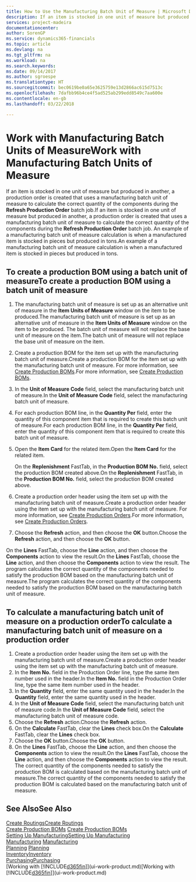 ```yaml
---
title: How to Use the Manufacturing Batch Unit of Measure | Microsoft Docs
description: If an item is stocked in one unit of measure but produced in another, then the production order must be use a manufacturing batch unit of measure to calculate the correct quantity of components. An example of a manufacturing batch unit of measure calculation is when a manufactured item is stocked in pieces but produced in tons.
services: project-madeira
documentationcenter: 
author: SorenGP
ms.service: dynamics365-financials
ms.topic: article
ms.devlang: na
ms.tgt_pltfrm: na
ms.workload: na
ms.search.keywords: 
ms.date: 09/14/2017
ms.author: sgroespe
ms.translationtype: HT
ms.sourcegitcommit: bec0619be0a65e3625759e13d2866ac615d7513c
ms.openlocfilehash: 7dafbb96b4ce4f5ad525ab299edd8549c7aa600e
ms.contentlocale: en-gb
ms.lasthandoff: 03/22/2018

---
```

# <a name="work-with-manufacturing-batch-units-of-measure"></a><span data-ttu-id="72ebc-104">Work with Manufacturing Batch Units of Measure</span><span class="sxs-lookup"><span data-stu-id="72ebc-104">Work with Manufacturing Batch Units of Measure</span></span>
<span data-ttu-id="72ebc-105">If an item is stocked in one unit of measure but produced in another, a production order is created that uses a manufacturing batch unit of measure to calculate the correct quantity of the components during the **Refresh Production Order** batch job.</span><span class="sxs-lookup"><span data-stu-id="72ebc-105">If an item is stocked in one unit of measure but produced in another, a production order is created that uses a manufacturing batch unit of measure to calculate the correct quantity of the components during the **Refresh Production Order** batch job.</span></span> <span data-ttu-id="72ebc-106">An example of a manufacturing batch unit of measure calculation is when a manufactured item is stocked in pieces but produced in tons.</span><span class="sxs-lookup"><span data-stu-id="72ebc-106">An example of a manufacturing batch unit of measure calculation is when a manufactured item is stocked in pieces but produced in tons.</span></span>  

## <a name="to-create-a-production-bom-using-a-batch-unit-of-measure"></a><span data-ttu-id="72ebc-107">To create a production BOM using a batch unit of measure</span><span class="sxs-lookup"><span data-stu-id="72ebc-107">To create a production BOM using a batch unit of measure</span></span>  
1.  <span data-ttu-id="72ebc-108">The manufacturing batch unit of measure is set up as an alternative unit of measure in the **Item Units of Measure** window on the item to be produced.</span><span class="sxs-lookup"><span data-stu-id="72ebc-108">The manufacturing batch unit of measure is set up as an alternative unit of measure in the **Item Units of Measure** window on the item to be produced.</span></span> <span data-ttu-id="72ebc-109">The batch unit of measure will not replace the base unit of measure on the item.</span><span class="sxs-lookup"><span data-stu-id="72ebc-109">The batch unit of measure will not replace the base unit of measure on the item.</span></span>  
2.  <span data-ttu-id="72ebc-110">Create a production BOM for the item set up with the manufacturing batch unit of measure.</span><span class="sxs-lookup"><span data-stu-id="72ebc-110">Create a production BOM for the item set up with the manufacturing batch unit of measure.</span></span> <span data-ttu-id="72ebc-111">For more information, see [Create Production BOMs](production-how-to-create-production-boms.md).</span><span class="sxs-lookup"><span data-stu-id="72ebc-111">For more information, see [Create Production BOMs](production-how-to-create-production-boms.md).</span></span>  
3.  <span data-ttu-id="72ebc-112">In the **Unit of Measure Code** field, select the manufacturing batch unit of measure.</span><span class="sxs-lookup"><span data-stu-id="72ebc-112">In the **Unit of Measure Code** field, select the manufacturing batch unit of measure.</span></span>  
4.  <span data-ttu-id="72ebc-113">For each production BOM line, in the **Quantity Per** field, enter the quantity of this component item that is required to create this batch unit of measure.</span><span class="sxs-lookup"><span data-stu-id="72ebc-113">For each production BOM line, in the **Quantity Per** field, enter the quantity of this component item that is required to create this batch unit of measure.</span></span>  
5.  <span data-ttu-id="72ebc-114">Open the **Item Card** for the related item.</span><span class="sxs-lookup"><span data-stu-id="72ebc-114">Open the **Item Card** for the related item.</span></span>  

    <span data-ttu-id="72ebc-115">On the **Replenishment** FastTab, in the **Production BOM No.** field, select the production BOM created above.</span><span class="sxs-lookup"><span data-stu-id="72ebc-115">On the **Replenishment** FastTab, in the **Production BOM No.** field, select the production BOM created above.</span></span>  
6.  <span data-ttu-id="72ebc-116">Create a production order header using the item set up with the manufacturing batch unit of measure.</span><span class="sxs-lookup"><span data-stu-id="72ebc-116">Create a production order header using the item set up with the manufacturing batch unit of measure.</span></span> <span data-ttu-id="72ebc-117">For more information, see [Create Production Orders](production-how-to-create-production-orders.md).</span><span class="sxs-lookup"><span data-stu-id="72ebc-117">For more information, see [Create Production Orders](production-how-to-create-production-orders.md).</span></span>  
7.  <span data-ttu-id="72ebc-118">Choose the **Refresh** action, and then choose  the **OK** button.</span><span class="sxs-lookup"><span data-stu-id="72ebc-118">Choose the **Refresh** action, and then choose  the **OK** button.</span></span>  

<span data-ttu-id="72ebc-119">On the **Lines** FastTab, choose the **Line** action, and then choose the **Components** action to view the result.</span><span class="sxs-lookup"><span data-stu-id="72ebc-119">On the **Lines** FastTab, choose the **Line** action, and then choose the **Components** action to view the result.</span></span> <span data-ttu-id="72ebc-120">The program calculates the correct quantity of the components needed to satisfy the production BOM based on the manufacturing batch unit of measure.</span><span class="sxs-lookup"><span data-stu-id="72ebc-120">The program calculates the correct quantity of the components needed to satisfy the production BOM based on the manufacturing batch unit of measure.</span></span>  

## <a name="to-calculate-a-manufacturing-batch-unit-of-measure-on-a-production-order"></a><span data-ttu-id="72ebc-121">To calculate a manufacturing batch unit of measure on a production order</span><span class="sxs-lookup"><span data-stu-id="72ebc-121">To calculate a manufacturing batch unit of measure on a production order</span></span>  
1.  <span data-ttu-id="72ebc-122">Create a production order header using the item set up with the manufacturing batch unit of measure.</span><span class="sxs-lookup"><span data-stu-id="72ebc-122">Create a production order header using the item set up with the manufacturing batch unit of measure.</span></span>  
2.  <span data-ttu-id="72ebc-123">In the **Item No.** field in the Production Order line, type the same item number used in the header.</span><span class="sxs-lookup"><span data-stu-id="72ebc-123">In the **Item No.** field in the Production Order line, type the same item number used in the header.</span></span>  
3.  <span data-ttu-id="72ebc-124">In the **Quantity** field, enter the same quantity used in the header.</span><span class="sxs-lookup"><span data-stu-id="72ebc-124">In the **Quantity** field, enter the same quantity used in the header.</span></span>  
4.  <span data-ttu-id="72ebc-125">In the **Unit of Measure Code** field, select the manufacturing batch unit of measure code.</span><span class="sxs-lookup"><span data-stu-id="72ebc-125">In the **Unit of Measure Code** field, select the manufacturing batch unit of measure code.</span></span>  
5.  <span data-ttu-id="72ebc-126">Choose the **Refresh** action.</span><span class="sxs-lookup"><span data-stu-id="72ebc-126">Choose the **Refresh** action.</span></span>
6.  <span data-ttu-id="72ebc-127">On the **Calculate** FastTab, clear the **Lines** check box.</span><span class="sxs-lookup"><span data-stu-id="72ebc-127">On the **Calculate** FastTab, clear the **Lines** check box.</span></span>  
7.  <span data-ttu-id="72ebc-128">Choose the **OK** button.</span><span class="sxs-lookup"><span data-stu-id="72ebc-128">Choose the **OK** button.</span></span>  
8.  <span data-ttu-id="72ebc-129">On the **Lines** FastTab, choose the **Line** action, and then choose the **Components** action to view the result.</span><span class="sxs-lookup"><span data-stu-id="72ebc-129">On the **Lines** FastTab, choose the **Line** action, and then choose the **Components** action to view the result.</span></span> <span data-ttu-id="72ebc-130">The correct quantity of the components needed to satisfy the production BOM is calculated based on the manufacturing batch unit of measure.</span><span class="sxs-lookup"><span data-stu-id="72ebc-130">The correct quantity of the components needed to satisfy the production BOM is calculated based on the manufacturing batch unit of measure.</span></span>  

## <a name="see-also"></a><span data-ttu-id="72ebc-131">See Also</span><span class="sxs-lookup"><span data-stu-id="72ebc-131">See Also</span></span>  
[<span data-ttu-id="72ebc-132">Create Routings</span><span class="sxs-lookup"><span data-stu-id="72ebc-132">Create Routings</span></span>](production-how-to-create-routings.md)  
<span data-ttu-id="72ebc-133">[Create Production BOMs](production-how-to-create-production-boms.md)   </span><span class="sxs-lookup"><span data-stu-id="72ebc-133">[Create Production BOMs](production-how-to-create-production-boms.md)   </span></span>  
[<span data-ttu-id="72ebc-134">Setting Up Manufacturing</span><span class="sxs-lookup"><span data-stu-id="72ebc-134">Setting Up Manufacturing</span></span>](production-configure-production-processes.md)  
<span data-ttu-id="72ebc-135">[Manufacturing](production-manage-manufacturing.md)  </span><span class="sxs-lookup"><span data-stu-id="72ebc-135">[Manufacturing](production-manage-manufacturing.md)  </span></span>  
<span data-ttu-id="72ebc-136">[Planning](production-planning.md) </span><span class="sxs-lookup"><span data-stu-id="72ebc-136">[Planning](production-planning.md) </span></span>  
[<span data-ttu-id="72ebc-137">Inventory</span><span class="sxs-lookup"><span data-stu-id="72ebc-137">Inventory</span></span>](inventory-manage-inventory.md)  
[<span data-ttu-id="72ebc-138">Purchasing</span><span class="sxs-lookup"><span data-stu-id="72ebc-138">Purchasing</span></span>](purchasing-manage-purchasing.md)  
<span data-ttu-id="72ebc-139">[Working with [!INCLUDE[d365fin](includes/d365fin_md.md)]](ui-work-product.md)</span><span class="sxs-lookup"><span data-stu-id="72ebc-139">[Working with [!INCLUDE[d365fin](includes/d365fin_md.md)]](ui-work-product.md)</span></span>  

